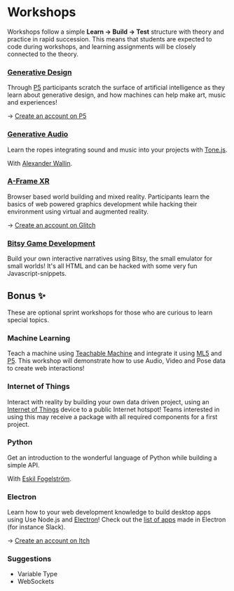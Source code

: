 # Workshops

Workshops follow a simple **Learn → Build → Test** structure with theory and practice in rapid succession. This means that students are expected to code during workshops, and learning assignments will be closely connected to the theory. 

### [Generative Design](https://www.exploring.technology/learn/p5)

Through [P5](https://p5js.org/) participants scratch the surface of artificial intelligence as they learn about generative design, and how machines can help make art, music and experiences! 

→ [Create an account on P5](https://editor.p5js.org/)

### [Generative Audio](https://www.exploring.technology/guides/creating-sound-and-music-with-tone.js)

Learn the ropes integrating sound and music into your projects with [Tone.js](https://tonejs.github.io/).

With [Alexander Wallin](talks.md#alexander-wallin).

### [A-Frame XR](https://www.exploring.technology/learn/aframe)

Browser based world building and mixed reality. Participants learn the basics of web powered graphics development while hacking their environment using virtual and augmented reality. 

→ [Create an account on Glitch](https://start.exploring.technology/tools/glitch)

### [Bitsy Game Development](https://www.exploring.technology/learn/bitsy)

Build your own interactive narratives using Bitsy, the small emulator for small worlds! It's all HTML and can be hacked with some very fun Javascript-snippets.

## Bonus ✨

These are optional sprint workshops for those who are curious to learn special topics.

### Machine Learning

Teach a machine using [Teachable Machine](https://teachablemachine.withgoogle.com/) and integrate it using [ML5](https://ml5js.org/) and [P5](https://p5js.org/). This workshop will demonstrate how to use Audio, Video and Pose data to create web interactions!

### Internet of Things

Interact with reality by building your own data driven project, using an [Internet of Things](https://en.wikipedia.org/wiki/Internet_of_things) device to a public Internet hotspot! Teams interested in using this may receive a package with all required components for a first project.

### Python

Get an introduction to the wonderful language of Python while building a simple API. 

With [Eskil Fogelström](talks.md#eskil-fogelstroem).

### Electron

Learn how to your web development knowledge to build desktop apps using Use Node.js and [Electron](https://www.electronjs.org/)! Check out the [list of apps](https://www.electronjs.org/apps) made in Electron \(for instance Slack\).

→ [Create an account on Itch](https://itch.io/)

### Suggestions

* Variable Type
* WebSockets

